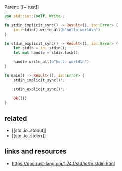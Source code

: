 Parent: [[+ rust]]

```rust
use std::io::{self, Write};

fn stdin_implicit_sync() -> Result<(), io::Error> {
    io::stdin().write_all(b"hello world\n")
}

fn stdin_explicit_sync() -> Result<(), io::Error> {
    let stdin = io::stdin();
    let mut handle = stdin.lock();

    handle.write_all(b"hello world\n")
}

fn main() -> Result<(), io::Error> {
    stdin_implicit_sync()?;

    stdin_explicit_sync()?;

    Ok(())
}
```

## related

- [[std..io..stdout]]
- [[std..io..stderr]]

## links and resources

- https://doc.rust-lang.org/1.74.1/std/io/fn.stdin.html
